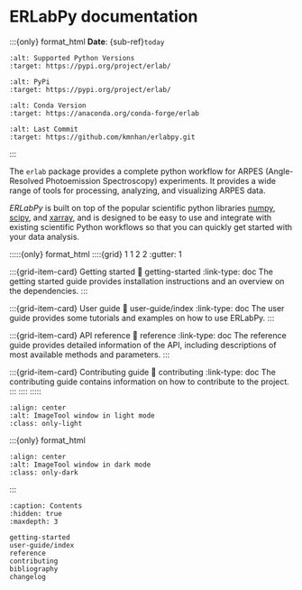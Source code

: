# ERLabPy documentation

:::{only} format_html
**Date**: {sub-ref}`today`

```{image} https://img.shields.io/pypi/pyversions/erlab?style=flat-square&logo=python&logoColor=white
:alt: Supported Python Versions
:target: https://pypi.org/project/erlab/
```

```{image} https://img.shields.io/pypi/v/erlab?style=flat-square&logo=pypi&logoColor=white
:alt: PyPi
:target: https://pypi.org/project/erlab/
```

```{image} https://img.shields.io/conda/vn/conda-forge/erlab?style=flat-square&logo=condaforge&logoColor=white
:alt: Conda Version
:target: https://anaconda.org/conda-forge/erlab
```

```{image} https://img.shields.io/github/last-commit/kmnhan/erlabpy?style=flat-square&logo=github&color=lightseagreen
:alt: Last Commit
:target: https://github.com/kmnhan/erlabpy.git
```

:::

The `erlab` package provides a complete python workflow for ARPES (Angle-Resolved
Photoemission Spectroscopy) experiments. It provides a wide range of tools for
processing, analyzing, and visualizing ARPES data.

*ERLabPy* is built on top of the popular scientific python libraries [numpy](https://numpy.org), [scipy](https://scipy.org), and [xarray](https://xarray.pydata.org), and is designed to be easy to use and integrate with
existing scientific Python workflows so that you can quickly get started with your data
analysis.

:::::{only} format_html
::::{grid} 1 1 2 2
:gutter: 1

:::{grid-item-card} Getting started
:link: getting-started
:link-type: doc
The getting started guide provides installation instructions and an overview on the dependencies.
:::

:::{grid-item-card} User guide
:link: user-guide/index
:link-type: doc
The user guide provides some tutorials and examples on how to use ERLabPy.
:::

:::{grid-item-card} API reference
:link: reference
:link-type: doc
The reference guide provides detailed information of the API, including descriptions of most available methods and parameters.
:::

:::{grid-item-card} Contributing guide
:link: contributing
:link-type: doc
The contributing guide contains information on how to contribute to the project.
:::
::::
:::::

```{image} images/imagetool_light.png
:align: center
:alt: ImageTool window in light mode
:class: only-light
```

:::{only} format_html

```{image} images/imagetool_dark.png
:align: center
:alt: ImageTool window in dark mode
:class: only-dark
```

:::

```{toctree}
:caption: Contents
:hidden: true
:maxdepth: 3

getting-started
user-guide/index
reference
contributing
bibliography
changelog
```
